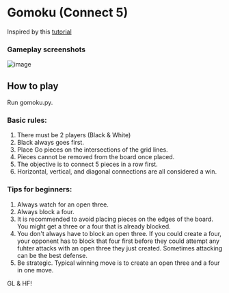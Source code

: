# Gomoku (Connect 5)

Inspired by this [tutorial](https://www.youtube.com/watch?v=UYgyRArKDEs&list=PLFCB5Dp81iNV_inzM-R9AKkZZlePCZdtV&ab_channel=KeithGalli)

### Gameplay screenshots
![image](https://github.com/cmansoo/gomoku-five-in-a-row/assets/70994968/23bc8c42-0c86-4e91-9978-a602a7f86286)

## How to play

Run gomoku.py.

### Basic rules:

1. There must be 2 players (Black & White)
2. Black always goes first.
3. Place Go pieces on the intersections of the grid lines.
4. Pieces cannot be removed from the board once placed.
5. The objective is to connect 5 pieces in a row first.
6. Horizontal, vertical, and diagonal connections are all considered a win.

### Tips for beginners:

1. Always watch for an open three.
2. Always block a four.
3. It is recommended to avoid placing pieces on the edges of the board. You might get a three or a four that is already blocked.
4. You don't always have to block an open three. If you could create a four, your opponent has to block that four first before they could attempt any fuhter attacks with 
an open three they just created. Sometimes attacking can be the best defense.
5. Be strategic. Typical winning move is to create an open three and a four in one move.

GL & HF!
